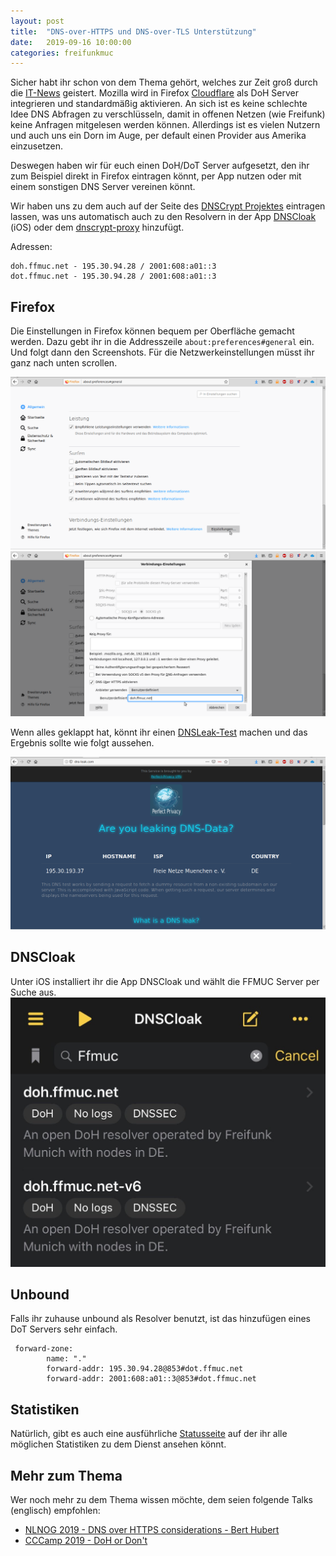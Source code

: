 ```yaml
---
layout: post
title:  "DNS-over-HTTPS und DNS-over-TLS Unterstützung"
date:   2019-09-16 10:00:00
categories: freifunkmuc
---
```


Sicher habt ihr schon von dem Thema gehört, welches zur Zeit groß durch die [IT-News](https://www.golem.de/news/wegen-cloudflare-openbsd-deaktiviert-doh-im-firefox-browser-1909-143884.html) geistert. Mozilla wird in Firefox [Cloudflare](https://cloudflare.com) als DoH Server integrieren und standardmäßig aktivieren. An sich ist es keine schlechte Idee DNS Abfragen zu verschlüsseln, damit in offenen Netzen (wie Freifunk) keine Anfragen mitgelesen werden können. Allerdings ist es vielen Nutzern und auch uns ein Dorn im Auge, per default einen Provider aus Amerika einzusetzen.

Deswegen haben wir für euch einen DoH/DoT Server aufgesetzt, den ihr zum Beispiel direkt in Firefox eintragen könnt, per App nutzen oder mit einem sonstigen DNS Server vereinen könnt.

Wir haben uns zu dem auch auf der Seite des [DNSCrypt Projektes](https://dnscrypt.info/public-servers/) eintragen lassen, was uns automatisch auch zu den Resolvern in der App [DNSCloak](https://apps.apple.com/de/app/dnscloak-secure-dns-client/id1452162351) (iOS) oder dem [dnscrypt-proxy](https://github.com/DNSCrypt/dnscrypt-proxy) hinzufügt.

Adressen:

```
doh.ffmuc.net - 195.30.94.28 / 2001:608:a01::3
dot.ffmuc.net - 195.30.94.28 / 2001:608:a01::3
```

## Firefox

Die Einstellungen in Firefox können bequem per Oberfläche gemacht werden. Dazu gebt ihr in die Addresszeile `about:preferences#general` ein. Und folgt dann den Screenshots. Für die Netzwerkeinstellungen müsst ihr ganz nach unten scrollen.

![Preferences](/assets/doh-network.png)
![DoHSettings](/assets/doh-settings.png)

Wenn alles geklappt hat, könnt ihr einen [DNSLeak-Test](http://dns-leak.com) machen und das Ergebnis sollte wie folgt aussehen.

![DoHSuccess](/assets/doh-success.png)

## DNSCloak

Unter iOS installiert ihr die App DNSCloak und wählt die FFMUC Server per Suche aus.
![DNSCloak](/assets/dnscloak.jpeg)

## Unbound
Falls ihr zuhause unbound als Resolver benutzt, ist das hinzufügen eines DoT Servers sehr einfach.

```
 forward-zone:
        name: "."
        forward-addr: 195.30.94.28@853#dot.ffmuc.net
        forward-addr: 2001:608:a01::3@853#dot.ffmuc.net
```

## Statistiken
Natürlich, gibt es auch eine ausführliche [Statusseite](https://stats.ffmuc.net/d/tlvoghcZk/doh-dot?orgId=1&refresh=1m) auf der ihr alle möglichen Statistiken zu dem Dienst ansehen könnt.

## Mehr zum Thema
Wer noch mehr zu dem Thema wissen möchte, dem seien folgende Talks (englisch) empfohlen:

- [NLNOG 2019 - DNS over HTTPS considerations - Bert Hubert](https://www.youtube.com/watch?v=pjin3nv8jAo&list=PLZZnjVUUZQgTAnr0nREB_MP4T8a13Qi8n)
- [CCCamp 2019 - DoH or Don't](https://media.ccc.de/v/Camp2019-10213-doh_or_don_t )